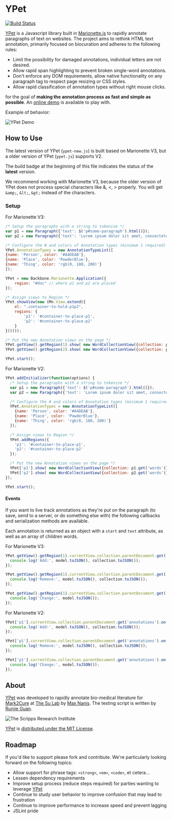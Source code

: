 # YPet

[![Build Status](https://travis-ci.org/AnoXDD/YPet.svg?branch=master)](https://travis-ci.org/AnoXDD/YPet)

[YPet](https://github.com/SuLab/YPet) is a Javascript library built in [Marionette.js](http://marionettejs.com/) to rapidly annotate paragraphs of text on websites. The project aims to rethink HTML text annotation, primarily focused on biocuration and adheres to the following rules:

* Limit the possibility for damaged annotations, individual letters are not desired.
* Allow rapid span highlighting to prevent broken single-word annotations.
* Don't enforce any DOM requirements, allow native functionality on any paragraph tag to respect page resizing or CSS styles.
* Allow rapid classification of annotation types without right mouse clicks.

for the goal of <strong>making the annotation process as fast and simple as possible</strong>. An [online demo](http://sulab.org/demos/YPet/) is available to play with.

Example of behavior:

![YPet Demo](http://www.puff.me.uk/scripps/ypet-demo-gil-scott-heron.gif "YPet Demo")



## How to Use

The latest version of YPet (`ypet-new.js`) is built based on Marionette V3, but a older version of YPet (`ypet.js`) supports V2. 

The build badge at the beginning of this file indicates the status of the **latest** version. 

We recommend working with Marionette V3, because the older version of YPet does not process special characters like &, <, > properly. You will get `&amp;`, `&lt;`, `&gt;` instead of the characters. 

### Setup

For Marionette V3:

```javascript
/* Setup the paragraphs with a string to tokenize */
var p1 = new Paragraph({'text': $('p#some-paragraph').html()});
var p2 = new Paragraph({'text': 'Lorem ipsum dolor sit amet, consectetur adipiscing elit. Nam tincidunt tempus lorem, quis sollicitudin lectus pretium nec. Ut non enim.'});

/* Configure the # and colors of Annotation types (minimum 1 required) */
YPet.AnnotationTypes = new AnnotationTypeList([
{name: 'Person', color: '#A4DEAB'},
{name: 'Place', color: 'PowderBlue'},
{name: 'Thing', color: 'rgb(0, 180, 200)'}
]);

YPet = new Backbone.Marionette.Application({
    region: "#doc" // where p1 and p2 are placed
});

/* Assign views to Region */
YPet.showView(new (Mn.View.extend({
    el: ".container-to-hold-p1p2",
    regions: {
        'p1': '#container-to-place-p1',
        'p2': '#container-to-place-p2'
    }
}))());

/* Put the new Annotation views on the page */
YPet.getView().getRegion(1).show( new WordCollectionView({collection: p1.get('words')}) );
YPet.getView().getRegion(2).show( new WordCollectionView({collection: p2.get('words')}) );

YPet.start();
```
For Marionette V2:

```javascript
YPet.addInitializer(function(options) {
  /* Setup the paragraphs with a string to tokenize */
  var p1 = new Paragraph({'text': $('p#some-paragraph').html()});
  var p2 = new Paragraph({'text': 'Lorem ipsum dolor sit amet, consectetur adipiscing elit. Nam tincidunt tempus lorem, quis sollicitudin lectus pretium nec. Ut non enim.'});

  /* Configure the # and colors of Annotation types (minimum 1 required) */
  YPet.AnnotationTypes = new AnnotationTypeList([
    {name: 'Person', color: '#A4DEAB'},
    {name: 'Place', color: 'PowderBlue'},
    {name: 'Thing', color: 'rgb(0, 180, 200)'}
  ]);

  /* Assign views to Region */
  YPet.addRegions({
    'p1': '#container-to-place-p1',
    'p2': '#container-to-place-p2'
  });

  /* Put the new Annotation views on the page */
  YPet['p1'].show( new WordCollectionView({collection: p1.get('words')}) );
  YPet['p2'].show( new WordCollectionView({collection: p2.get('words')}) );
});

YPet.start();

```

#### Events

If you want to live track annotations as they're put on the paragraph (to save, send to a server, or do something else with) the following callbacks and serialization methods are available.

Each annotation is returned as an object with a `start` and `text` attribute, as well as an array of children words.

For Marionette V3:

```javascript
YPet.getView().getRegion(1).currentView.collection.parentDocument.get('annotations').on('add', function(model, collection) {
  console.log('Add:', model.toJSON(), collection.toJSON());
});

YPet.getView().getRegion(1).currentView.collection.parentDocument.get('annotations').on('remove', function(model, collection) {
  console.log('Remove:', model.toJSON(), collection.toJSON());
});

YPet.getView().getRegion(1).currentView.collection.parentDocument.get('annotations').on('change', function(model) {
  console.log('Change:', model.toJSON());
});
```

For Marionette V2:

```javascript
YPet['p1'].currentView.collection.parentDocument.get('annotations').on('add', function(model, collection) {
  console.log('Add:', model.toJSON(), collection.toJSON());
});

YPet['p1'].currentView.collection.parentDocument.get('annotations').on('remove', function(model, collection) {
  console.log('Remove:', model.toJSON(), collection.toJSON());
});

YPet['p1'].currentView.collection.parentDocument.get('annotations').on('change', function(model) {
  console.log('Change:', model.toJSON());
});
```

## About

[YPet](https://github.com/SuLab/YPet) was developed to rapidly annotate bio-medical literature for [Mark2Cure](http://mark2cure.org) at [The Su Lab](http://sulab.org/) by [Max Nanis](http://twitter.com/x0xMaximus). The testing script is written by [Runjie Guan](http://anoxic.me).


![The Scripps Research Institute](http://www.scripps.edu/files/images/logo120.png "The Scripps Research Institute")


[YPet](https://github.com/SuLab/YPet) is [distributed under the MIT License](https://github.com/SuLab/YPet/blob/master/LICENSE).


## Roadmap

If you'd like to support please fork and contribute. We're particularly looking forward on the following topics:

* Allow support for phrase tags: `<strong>`, `<em>`, `<code>`, et cetera…
* Lessen dependency requirements
* Improve setup process (reduce steps required) for parties wanting to leverage [YPet](https://github.com/SuLab/YPet)
* Continue to study user behavior to improve confusion that may lead to frustration
* Continue to improve performance to increase speed and prevent lagging
* JSLint pride
